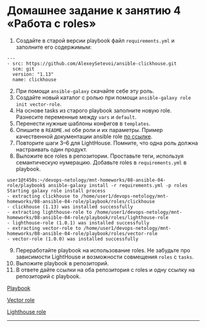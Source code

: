 # Домашнее задание к занятию 4 «Работа с roles»

1. Создайте в старой версии playbook файл `requirements.yml` и заполните его содержимым:

```
---
- src: https://github.com/AlexeySetevoi/ansible-clickhouse.git
  scm: git
  version: "1.13"
  name: clickhouse
```

2. При помощи `ansible-galaxy` скачайте себе эту роль.
3. Создайте новый каталог с ролью при помощи `ansible-galaxy role init vector-role`.
4. На основе tasks из старого playbook заполните новую role. Разнесите переменные между `vars` и `default`. 
5. Перенести нужные шаблоны конфигов в `templates`.
6. Опишите в `README.md` обе роли и их параметры. Пример качественной документации ansible role [по ссылке](https://github.com/cloudalchemy/ansible-prometheus).
7. Повторите шаги 3–6 для LightHouse. Помните, что одна роль должна настраивать один продукт.
8. Выложите все roles в репозитории. Проставьте теги, используя семантическую нумерацию. Добавьте roles в `requirements.yml` в playbook.
```
user1@t450s:~/devops-netology/mnt-homeworks/08-ansible-04-role/playbook$ ansible-galaxy install -r requirements.yml -p roles
Starting galaxy role install process
- extracting clickhouse to /home/user1/devops-netology/mnt-homeworks/08-ansible-04-role/playbook/roles/clickhouse
- clickhouse (1.13) was installed successfully
- extracting lighthouse-role to /home/user1/devops-netology/mnt-homeworks/08-ansible-04-role/playbook/roles/lighthouse-role
- lighthouse-role (1.0.1) was installed successfully
- extracting vector-role to /home/user1/devops-netology/mnt-homeworks/08-ansible-04-role/playbook/roles/vector-role
- vector-role (1.0.0) was installed successfully

```
9. Переработайте playbook на использование roles. Не забудьте про зависимости LightHouse и возможности совмещения `roles` с `tasks`.
10. Выложите playbook в репозиторий.
11. В ответе дайте ссылки на оба репозитория с roles и одну ссылку на репозиторий с playbook.

[Playbook](https://github.com/sda1891/devops-netology/tree/main/mnt-homeworks/08-ansible-04-role/playbook)

[Vector role](https://github.com/sda1891/vector-role)

[Lighthouse role](https://github.com/sda1891/lighthouse-role)


---

